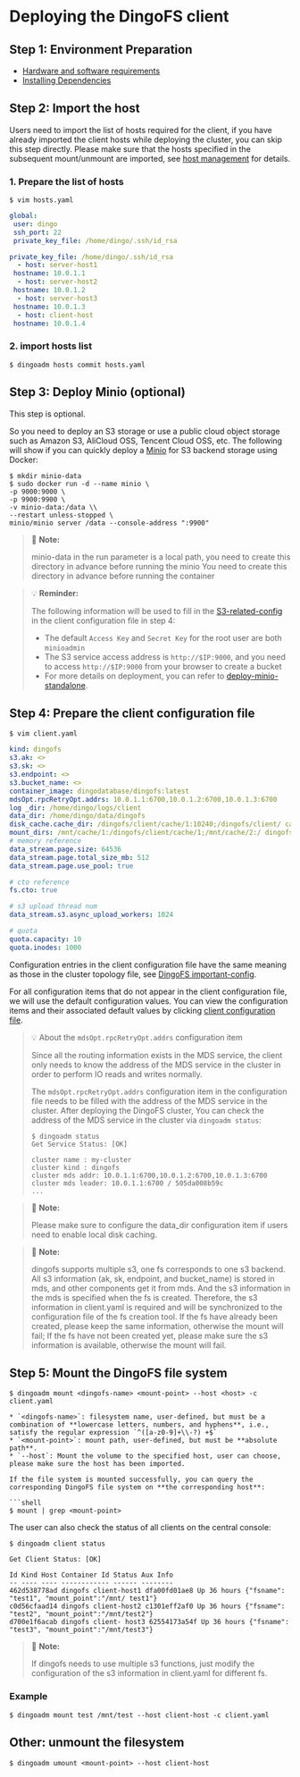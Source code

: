 Deploying the DingoFS client 
===

Step 1: Environment Preparation
----
* [Hardware and software requirements](../dingoadm/install.md#software-and-hardware-environment-requirements)
* [Installing Dependencies](../dingoadm/install.md#installing-dependencies)

Step 2: Import the host
---

Users need to import the list of hosts required for the client, if you have already imported the client hosts while deploying the cluster, you can skip this step directly.
Please make sure that the hosts specified in the subsequent mount/unmount are imported, see [host management](../dingoadm/hosts.md) for details.

### 1. Prepare the list of hosts

```shell 
$ vim hosts.yaml 
```

``` yaml 
global: 
 user: dingo 
 ssh_port: 22 
 private_key_file: /home/dingo/.ssh/id_rsa

private_key_file: /home/dingo/.ssh/id_rsa
  - host: server-host1 
 hostname: 10.0.1.1
  - host: server-host2 
 hostname: 10.0.1.2
  - host: server-host3 
 hostname: 10.0.1.3
  - host: client-host 
 hostname: 10.0.1.4 
```

### 2. import hosts list 
```shell 
$ dingoadm hosts commit hosts.yaml 
```

Step 3: Deploy Minio (optional)
---

This step is optional.

So you need to deploy an S3 storage or use a public cloud object storage such as Amazon S3, AliCloud OSS, Tencent Cloud OSS, etc.
The following will show if you can quickly deploy a [Minio][minio] for S3 backend storage using Docker:

```shell 
$ mkdir minio-data 
$ sudo docker run -d --name minio \
-p 9000:9000 \
-p 9900:9900 \
-v minio-data:/data \\
--restart unless-stopped \ 
minio/minio server /data --console-address ":9900" 
``` 
> 📢 **Note:** 
> 
> minio-data in the run parameter is a local path, you need to create this directory in advance before running the minio You need to create this directory in advance before running the container

> 💡 **Reminder:**
> 
> The following information will be used to fill in the [S3-related-config](../dingoadm/topology#important-dingofs-configuration-items) in the client configuration file in step 4: 
> * The default `Access Key` and `Secret Key` for the root user are both `minioadmin` 
> * The S3 service access address is `http://$IP:9000`, and you need to access `http://$IP:9000` from your browser to create a bucket 
> * For more details on deployment, you can refer to [deploy-minio-standalone][deploy-minio-standalone].

Step 4: Prepare the client configuration file
---

```shell 
$ vim client.yaml 
```

```yaml 
kind: dingofs
s3.ak: <>
s3.sk: <>
s3.endpoint: <>
s3.bucket_name: <> 
container_image: dingodatabase/dingofs:latest 
mdsOpt.rpcRetryOpt.addrs: 10.0.1.1:6700,10.0.1.2:6700,10.0.1.3:6700 
log _dir: /home/dingo/logs/client 
data_dir: /home/dingo/data/dingofs 
disk_cache.cache_dir: /dingofs/client/cache/1:10240;/dingofs/client/ cache/2:10240;/dingofs/client/cache/3:10240 # container_path:size 
mount_dirs: /mnt/cache/1:/dingofs/client/cache/1;/mnt/cache/2:/ dingofs/client/cache/2;/mnt/cache/3:/dingofs/client/cache/3 # host_path:container_path
# memory reference 
data_stream.page.size: 64536 
data_stream.page.total_size_mb: 512 
data_stream.page.use_pool: true

# cto reference 
fs.cto: true

# s3 upload thread num 
data_stream.s3.async_upload_workers: 1024

# quota 
quota.capacity: 10 
quota.inodes: 1000 
```

Configuration entries in the client configuration file have the same meaning as those in the cluster topology file, see [DingoFS important-config](../dingoadm/topology.md#important-dingofs-configuration-items).

For all configuration items that do not appear in the client configuration file, we will use the default configuration values. 
You can view the configuration items and their associated default values by clicking [client configuration file][dingofs-client-conf].

> 💡 About the `mdsOpt.rpcRetryOpt.addrs` configuration item 
> 
> Since all the routing information exists in the MDS service, the client only needs to know the address of the MDS service in the cluster in order to perform IO reads and writes normally.
> 
> The `mdsOpt.rpcRetryOpt.addrs` configuration item in the configuration file needs to be filled with the address of the MDS service in the cluster. After deploying the DingoFS cluster, 
> You can check the address of the MDS service in the cluster via `dingoadm status`: 
> 
> ```shell 
> $ dingoadm status 
> Get Service Status: [OK] 
> 
> cluster name : my-cluster 
> cluster kind : dingofs 
> cluster mds addr: 10.0.1.1:6700,10.0.1.2:6700,10.0.1.3:6700 
> cluster mds leader: 10.0.1.1:6700 / 505da008b59c 
> ...

> 📢 **Note:** 
> 
> Please make sure to configure the data_dir configuration item if users need to enable local disk caching.

> 📢 **Note:** 
> 
> dingofs supports multiple s3, one fs corresponds to one s3 backend.
> All s3 information (ak, sk, endpoint, and bucket_name) is stored in mds, and other components get it from mds.
> And the s3 information in the mds is specified when the fs is created.
> Therefore, the s3 information in client.yaml is required and will be synchronized to the configuration file of the fs creation tool.
> If the fs have already been created, please keep the same information, otherwise the mount will fail; 
> If the fs have not been created yet, please make sure the s3 information is available, otherwise the mount will fail.

Step 5: Mount the DingoFS file system
---

```shell
$ dingoadm mount <dingofs-name> <mount-point> --host <host> -c client.yaml
```
```
* `<dingofs-name>`: filesystem name, user-defined, but must be a combination of **lowercase letters, numbers, and hyphens**, i.e., satisfy the regular expression `^([a-z0-9]+\\-?) +$`
* `<mount-point>`: mount path, user-defined, but must be **absolute path**.
* `--host`: Mount the volume to the specified host, user can choose, please make sure the host has been imported.

If the file system is mounted successfully, you can query the corresponding DingoFS file system on **the corresponding host**:

```shell 
$ mount | grep <mount-point> 
```

The user can also check the status of all clients on the central console:

```shell 
$ dingoadm client status 
```

``` 
Get Client Status: [OK]

Id Kind Host Container Id Status Aux Info
-- ---- ---- ------------ ------ -------- 
462d538778ad dingofs client-host1 dfa00fd01ae8 Up 36 hours {"fsname": "test1", "mount_point":"/mnt/ test1"} 
c0d56cfaad14 dingofs client-host2 c1301eff2af0 Up 36 hours {"fsname": "test2", "mount_point":"/mnt/test2"} 
d700e1f6acab dingofs client- host3 62554173a54f Up 36 hours {"fsname": "test3", "mount_point":"/mnt/test3"} 
```


> 📢 **Note:** 
> 
> If dingofs needs to use multiple s3 functions, just modify the configuration of the s3 information in client.yaml for different fs.

### Example 
```shell 
$ dingoadm mount test /mnt/test --host client-host -c client.yaml 
```

Other: unmount the filesystem
---

```shell 
$ dingoadm umount <mount-point> --host client-host 
```

[minio]: https://github.com/minio/minio
[deploy-minio-standalone]: https://docs.min.io/minio/baremetal/installation/deploy-minio-standalone.html
[hosts]: ../hosts.md
[important-config]: ../topology.md
[dingofs-client-conf]: https://github.com/dingodb/dingofs/tree/main/conf/client.conf